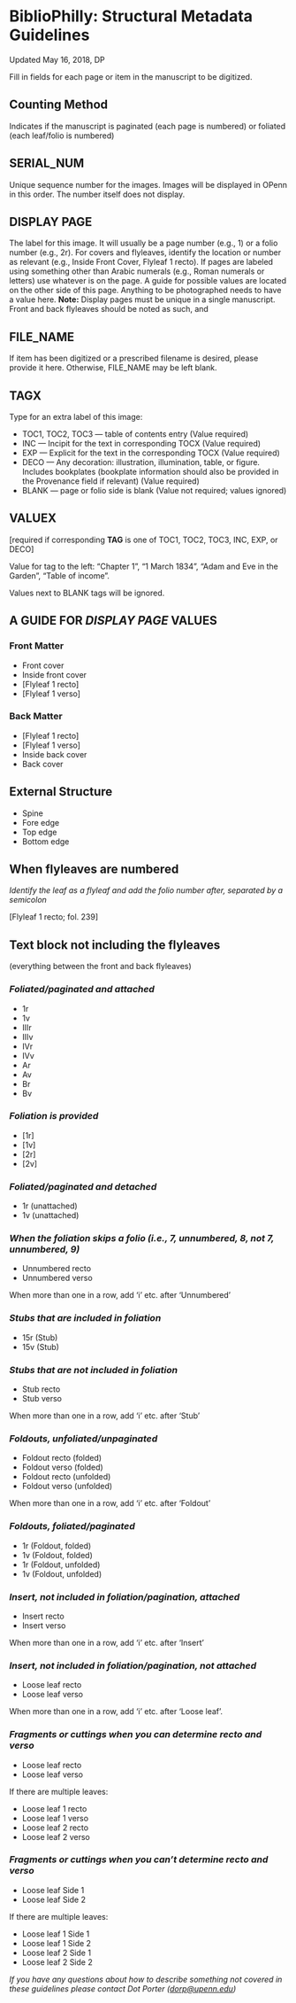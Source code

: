 <!-- DOCUMENT HISTORY:
  this markdown file was generated with pandoc v. 2.8 on 20200624
  input source: docx, exported from this GoogleDoc:
  https://docs.google.com/document/d/1HzfYAgNuJaRKXcZ1rYE-0hS5_TxidWDNLN6X2cVFpAM/edit?usp=sharing

  markdown headings, lists, and other formatting conventions are supplied manually
  subsequently re-generated as GitHub-flavored Markdown, again with pandoc
  this fixes rendering of tables and other document formatting on GitHub
-->

# BiblioPhilly: Structural Metadata Guidelines

Updated May 16, 2018, DP

Fill in fields for each page or item in the manuscript to be digitized.

## Counting Method

Indicates if the manuscript is paginated (each page is numbered) or
foliated (each leaf/folio is numbered)

## SERIAL\_NUM

Unique sequence number for the images. Images will be displayed in OPenn
in this order. The number itself does not display.

## DISPLAY PAGE

The label for this image. It will usually be a page number (e.g., 1) or
a folio number (e.g., 2r). For covers and flyleaves, identify the
location or number as relevant (e.g., Inside Front Cover, Flyleaf 1
recto). If pages are labeled using something other than Arabic numerals
(e.g., Roman numerals or letters) use whatever is on the page. A guide
for possible values are located on the other side of this page. Anything
to be photographed needs to have a value here. **Note:** Display pages
must be unique in a single manuscript. Front and back flyleaves should
be noted as such, and

## FILE\_NAME

If item has been digitized or a prescribed filename is desired, please
provide it here. Otherwise, FILE\_NAME may be left blank.

## TAGX

Type for an extra label of this image:

  - TOC1, TOC2, TOC3 — table of contents entry (Value required)
  - INC — Incipit for the text in corresponding TOCX (Value required)
  - EXP — Explicit for the text in the corresponding TOCX (Value
    required)
  - DECO — Any decoration: illustration, illumination, table, or figure.
    Includes bookplates (bookplate information should also be provided
    in the Provenance field if relevant) (Value required)
  - BLANK — page or folio side is blank (Value not required; values
    ignored)

## VALUEX

\[required if corresponding **TAG** is one of TOC1, TOC2, TOC3, INC,
EXP, or DECO\]

Value for tag to the left: “Chapter 1”, “1 March 1834”, “Adam and Eve in
the Garden”, “Table of income”.

Values next to BLANK tags will be ignored.

## A GUIDE FOR *DISPLAY PAGE* VALUES

### Front Matter

  - Front cover
  - Inside front cover
  - \[Flyleaf 1 recto\]
  - \[Flyleaf 1 verso\]

### Back Matter

  - \[Flyleaf 1 recto\]
  - \[Flyleaf 1 verso\]
  - Inside back cover
  - Back cover

## External Structure

  - Spine
  - Fore edge
  - Top edge
  - Bottom edge

## When flyleaves are numbered

*Identify the leaf as a flyleaf and add the folio number after,
separated by a semicolon*

\[Flyleaf 1 recto; fol. 239\]

## Text block not including the flyleaves

(everything between the front and back flyleaves)

### *Foliated/paginated and attached*

  - 1r
  - 1v
  - IIIr
  - IIIv
  - IVr
  - IVv
  - Ar
  - Av
  - Br
  - Bv

<!-- I'm uncertain what the progression from Arabic to Roman to Alpha is supposed to signify. irc -->

### *Foliation is provided*

  - \[1r\]
  - \[1v\]
  - \[2r\]
  - \[2v\]

### *Foliated/paginated and detached*

  - 1r (unattached)
  - 1v (unattached)

### *When the foliation skips a folio (i.e., 7, unnumbered, 8, not 7, unnumbered, 9)*

  - Unnumbered recto
  - Unnumbered verso

When more than one in a row, add ‘i’ etc. after ‘Unnumbered’

### *Stubs that are included in foliation*

  - 15r (Stub)
  - 15v (Stub)

### *Stubs that are not included in foliation*

  - Stub recto
  - Stub verso

When more than one in a row, add ‘i’ etc. after ‘Stub’

### *Foldouts, unfoliated/unpaginated*

  - Foldout recto (folded)
  - Foldout verso (folded)
  - Foldout recto (unfolded)
  - Foldout verso (unfolded)

When more than one in a row, add ‘i’ etc. after ‘Foldout’

### *Foldouts, foliated/paginated*

  - 1r (Foldout, folded)
  - 1v (Foldout, folded)
  - 1r (Foldout, unfolded)
  - 1v (Foldout, unfolded)

### *Insert, not included in foliation/pagination, attached*

  - Insert recto
  - Insert verso

When more than one in a row, add ‘i’ etc. after ‘Insert’

### *Insert, not included in foliation/pagination, not attached*

  - Loose leaf recto
  - Loose leaf verso

When more than one in a row, add ‘i’ etc. after ‘Loose leaf’.

### *Fragments or cuttings when you can determine recto and verso*

  - Loose leaf recto
  - Loose leaf verso

If there are multiple leaves:

  - Loose leaf 1 recto
  - Loose leaf 1 verso
  - Loose leaf 2 recto
  - Loose leaf 2 verso

### *Fragments or cuttings when you can’t determine recto and verso*

  - Loose leaf Side 1
  - Loose leaf Side 2

If there are multiple leaves:

  - Loose leaf 1 Side 1
  - Loose leaf 1 Side 2
  - Loose leaf 2 Side 1
  - Loose leaf 2 Side 2

*If you have any questions about how to describe something not covered
in these guidelines please contact Dot Porter (dorp@upenn.edu)*
